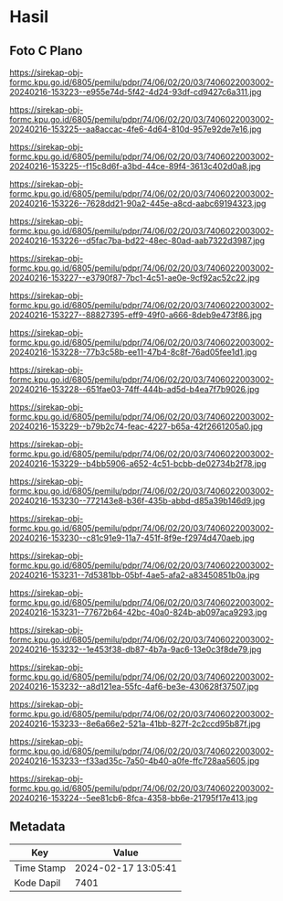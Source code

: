 # Hasil

## Foto C Plano

https://sirekap-obj-formc.kpu.go.id/6805/pemilu/pdpr/74/06/02/20/03/7406022003002-20240216-153223--e955e74d-5f42-4d24-93df-cd9427c6a311.jpg

https://sirekap-obj-formc.kpu.go.id/6805/pemilu/pdpr/74/06/02/20/03/7406022003002-20240216-153225--aa8accac-4fe6-4d64-810d-957e92de7e16.jpg

https://sirekap-obj-formc.kpu.go.id/6805/pemilu/pdpr/74/06/02/20/03/7406022003002-20240216-153225--f15c8d6f-a3bd-44ce-89f4-3613c402d0a8.jpg

https://sirekap-obj-formc.kpu.go.id/6805/pemilu/pdpr/74/06/02/20/03/7406022003002-20240216-153226--7628dd21-90a2-445e-a8cd-aabc69194323.jpg

https://sirekap-obj-formc.kpu.go.id/6805/pemilu/pdpr/74/06/02/20/03/7406022003002-20240216-153226--d5fac7ba-bd22-48ec-80ad-aab7322d3987.jpg

https://sirekap-obj-formc.kpu.go.id/6805/pemilu/pdpr/74/06/02/20/03/7406022003002-20240216-153227--e3790f87-7bc1-4c51-ae0e-9cf92ac52c22.jpg

https://sirekap-obj-formc.kpu.go.id/6805/pemilu/pdpr/74/06/02/20/03/7406022003002-20240216-153227--88827395-eff9-49f0-a666-8deb9e473f86.jpg

https://sirekap-obj-formc.kpu.go.id/6805/pemilu/pdpr/74/06/02/20/03/7406022003002-20240216-153228--77b3c58b-ee11-47b4-8c8f-76ad05fee1d1.jpg

https://sirekap-obj-formc.kpu.go.id/6805/pemilu/pdpr/74/06/02/20/03/7406022003002-20240216-153228--651fae03-74ff-444b-ad5d-b4ea7f7b9026.jpg

https://sirekap-obj-formc.kpu.go.id/6805/pemilu/pdpr/74/06/02/20/03/7406022003002-20240216-153229--b79b2c74-feac-4227-b65a-42f2661205a0.jpg

https://sirekap-obj-formc.kpu.go.id/6805/pemilu/pdpr/74/06/02/20/03/7406022003002-20240216-153229--b4bb5906-a652-4c51-bcbb-de02734b2f78.jpg

https://sirekap-obj-formc.kpu.go.id/6805/pemilu/pdpr/74/06/02/20/03/7406022003002-20240216-153230--772143e8-b36f-435b-abbd-d85a39b146d9.jpg

https://sirekap-obj-formc.kpu.go.id/6805/pemilu/pdpr/74/06/02/20/03/7406022003002-20240216-153230--c81c91e9-11a7-451f-8f9e-f2974d470aeb.jpg

https://sirekap-obj-formc.kpu.go.id/6805/pemilu/pdpr/74/06/02/20/03/7406022003002-20240216-153231--7d5381bb-05bf-4ae5-afa2-a83450851b0a.jpg

https://sirekap-obj-formc.kpu.go.id/6805/pemilu/pdpr/74/06/02/20/03/7406022003002-20240216-153231--77672b64-42bc-40a0-824b-ab097aca9293.jpg

https://sirekap-obj-formc.kpu.go.id/6805/pemilu/pdpr/74/06/02/20/03/7406022003002-20240216-153232--1e453f38-db87-4b7a-9ac6-13e0c3f8de79.jpg

https://sirekap-obj-formc.kpu.go.id/6805/pemilu/pdpr/74/06/02/20/03/7406022003002-20240216-153232--a8d121ea-55fc-4af6-be3e-430628f37507.jpg

https://sirekap-obj-formc.kpu.go.id/6805/pemilu/pdpr/74/06/02/20/03/7406022003002-20240216-153233--8e6a66e2-521a-41bb-827f-2c2ccd95b87f.jpg

https://sirekap-obj-formc.kpu.go.id/6805/pemilu/pdpr/74/06/02/20/03/7406022003002-20240216-153233--f33ad35c-7a50-4b40-a0fe-ffc728aa5605.jpg

https://sirekap-obj-formc.kpu.go.id/6805/pemilu/pdpr/74/06/02/20/03/7406022003002-20240216-153224--5ee81cb6-8fca-4358-bb6e-21795f17e413.jpg


## Metadata

| Key        | Value               |
| ---------- | ------------------- |
| Time Stamp | 2024-02-17 13:05:41 |
| Kode Dapil | 7401                |



